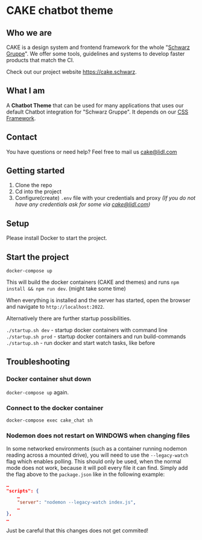 # CAKE chatbot theme

## Who we are

CAKE is a design system and frontend framework for the whole "[Schwarz Gruppe](https://jobs.schwarz/)". We offer some tools, guidelines and systems to develop faster products that match the CI.

Check out our project website <https://cake.schwarz>.

## What I am

A **Chatbot Theme** that can be used for many applications that uses our default Chatbot integration for "Schwarz Gruppe". It depends on our [CSS Framework](https://github.com/cake-hub/web-css_framework).

## Contact

You have questions or need help? Feel free to mail us <cake@lidl.com>

## Getting started

1. Clone the repo
2. Cd into the project
3. Configure(create) `.env` file with your credentials and proxy _(If you do not have any credentials ask for some via cake@lidl.com)_

## Setup

Please install Docker to start the project.

## Start the project

`docker-compose up`

This will build the docker containers (CAKE and themes) and runs `npm install && npm run dev`. (might take some time)

When everything is installed and the server has started, open the browser and navigate to `http://localhost:2022`.

Alternatively there are further startup possibilities.

`./startup.sh dev` - startup docker containers with command line
`./startup.sh prod` - startup docker containers and run build-commands
`./startup.sh` - run docker and start watch tasks, like before

## Troubleshooting

### Docker container shut down

`docker-compose up` again.

### Connect to the docker container

`docker-compose exec cake_chat sh`

### Nodemon does not restart on WINDOWS when changing files

In some networked environments (such as a container running nodemon reading across a mounted drive), you will need to use the `--legacy-watch` flag which enables polling. This should only be used, when the normal mode does not work, because it will poll every file it can find.
Simply add the flag above to the `package.json` like in the following example:

```json
…
"scripts": {
    …
    "server": "nodemon --legacy-watch index.js",
    …
},
…
```

Just be careful that this changes does not get commited!
